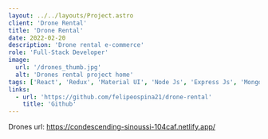```yaml
---
layout: ../../layouts/Project.astro
client: 'Drone Rental'
title: 'Drone Rental'
date: 2022-02-20
description: 'Drone rental e-commerce'
role: 'Full-Stack Developer'
image:
  url: '/drones_thumb.jpg'
  alt: 'Drones rental project home'
tags: ['React', 'Redux', 'Material UI', 'Node Js', 'Express Js', 'Mongo DB', 'Javascript']
links:
  - url: 'https://github.com/felipeospina21/drone-rental'
    title: 'Github'
---
```


Drones
url: https://condescending-sinoussi-104caf.netlify.app/
